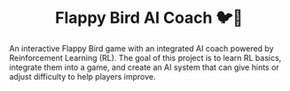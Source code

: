
<h1 align="center">Flappy Bird AI Coach 🐦🤖</h1>

An interactive Flappy Bird game with an integrated AI coach powered by Reinforcement Learning (RL).
The goal of this project is to learn RL basics, integrate them into a game, and create an AI system that can give hints or adjust difficulty to help players improve.
